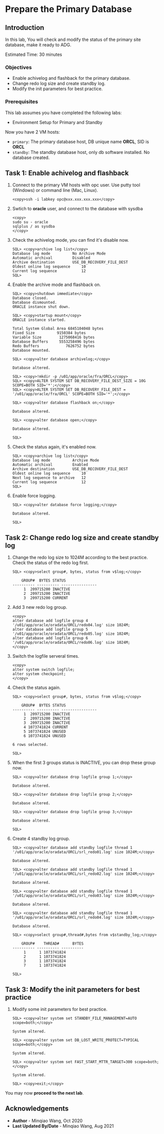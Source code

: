# Prepare the Primary Database

## Introduction
In this lab, You will check and modify the status of the primary site database, make it ready to ADG.

Estimated Time: 30 minutes

### Objectives
- Enable achivelog and flashback for the primary database.
- Change redo log size and create standby log.
- Modify the init parameters for best practice.

### Prerequisites
This lab assumes you have completed the following labs:

- Environment Setup for Primary and Standby

Now you have 2 VM hosts:

- `primary`: The primary database host, DB unique name **ORCL**, SID is **ORCL**
- `standby`: The standby database host, only db software installed. No database created.



## Task 1: Enable achivelog and flashback

1. Connect to the primary VM hosts with opc user. Use putty tool (Windows) or command line (Mac, Linux).

    ```
    <copy>ssh -i labkey opc@xxx.xxx.xxx.xxx</copy>
    ```

2. Swtich to **oracle** user, and connect to the database with sysdba

    ```
    <copy>
    sudo su - oracle
    sqlplus / as sysdba
    </copy>
    ```

   

3. Check the achivelog mode, you can find it's disable now.

    ```
    SQL> <copy>archive log list</copy>
    Database log mode	       No Archive Mode
    Automatic archival	       Disabled
    Archive destination	       USE_DB_RECOVERY_FILE_DEST
    Oldest online log sequence     10
    Current log sequence	       12
    SQL> 
    ```

2. Enable the archive mode and flashback on.

    ```
    SQL> <copy>shutdown immediate</copy>
    Database closed.
    Database dismounted.
    ORACLE instance shut down.
    
    SQL> <copy>startup mount</copy>
    ORACLE instance started.
    
    Total System Global Area 6845104048 bytes
    Fixed Size		    9150384 bytes
    Variable Size		 1275068416 bytes
    Database Buffers	 5553258496 bytes
    Redo Buffers		    7626752 bytes
    Database mounted.
    
    SQL> <copy>alter database archivelog;</copy>
    
    Database altered.
    
    SQL> <copy>!mkdir -p /u01/app/oracle/fra/ORCL</copy>
    SQL> <copy>ALTER SYSTEM SET DB_RECOVERY_FILE_DEST_SIZE = 10G SCOPE=BOTH SID='*';</copy>
    SQL> <copy>ALTER SYSTEM SET DB_RECOVERY_FILE_DEST = '/u01/app/oracle/fra/ORCL' SCOPE=BOTH SID='*';</copy>
    
    SQL> <copy>alter database flashback on;</copy>
    
    Database altered.
    
    SQL> <copy>alter database open;</copy>
    
    Database altered.
    
    SQL> 
    ```

3. Check the status again, it's enabled now.

    ```
    SQL> <copy>archive log list</copy>
    Database log mode	       Archive Mode
    Automatic archival	       Enabled
    Archive destination	       USE_DB_RECOVERY_FILE_DEST
    Oldest online log sequence     10
    Next log sequence to archive   12
    Current log sequence	       12
    SQL> 
    ```

4. Enable force logging.

    ```
    SQL> <copy>alter database force logging;</copy>
    
    Database altered.
    
    SQL>
    ```

## Task 2: Change redo log size and create standby log

1. Change the redo log size to 1024M according to the best practice. Check the status of the redo log first.

    ```
    SQL> <copy>select group#, bytes, status from v$log;</copy>
    
        GROUP#	BYTES STATUS
    ---------- ---------- ----------------
    	 1  209715200 INACTIVE
    	 2  209715200 INACTIVE
    	 3  209715200 CURRENT
    ```

2. Add 3 new redo log group.

    ```
    <copy>
    alter database add logfile group 4 '/u01/app/oracle/oradata/ORCL/redo04.log' size 1024M; 
    alter database add logfile group 5 '/u01/app/oracle/oradata/ORCL/redo05.log' size 1024M; 
    alter database add logfile group 6 '/u01/app/oracle/oradata/ORCL/redo06.log' size 1024M;
    </copy>
    ```

3. Switch the logfile serveral times.

    ```
    <copy>
    alter system switch logfile;
    alter system checkpoint;
    </copy>
    ```

4. Check the status again.

    ```
    SQL> <copy>select group#, bytes, status from v$log;</copy>
    
        GROUP#	BYTES STATUS
    ---------- ---------- ----------------
    	 1  209715200 INACTIVE
    	 2  209715200 INACTIVE
    	 3  209715200 INACTIVE
    	 4 1073741824 CURRENT
    	 5 1073741824 UNUSED
    	 6 1073741824 UNUSED
    
    6 rows selected.
    
    SQL> 
    ```

5. When the first 3 groups status is INACTIVE, you can drop these group now.

    ```
    SQL> <copy>alter database drop logfile group 1;</copy> 
    
    Database altered.
    
    SQL> <copy>alter database drop logfile group 2;</copy> 
    
    Database altered.
    
    SQL> <copy>alter database drop logfile group 3;</copy> 
    
    Database altered.
    
    SQL> 
    ```

6. Create 4 standby log group.

    ```
    SQL> <copy>alter database add standby logfile thread 1 '/u01/app/oracle/oradata/ORCL/srl_redo01.log' size 1024M;</copy>
    
    Database altered.
    
    SQL> <copy>alter database add standby logfile thread 1 '/u01/app/oracle/oradata/ORCL/srl_redo02.log' size 1024M;</copy>
    
    Database altered.
    
    SQL> <copy>alter database add standby logfile thread 1 '/u01/app/oracle/oradata/ORCL/srl_redo03.log' size 1024M;</copy>
    
    Database altered.
    
    SQL> <copy>alter database add standby logfile thread 1 '/u01/app/oracle/oradata/ORCL/srl_redo04.log' size 1024M;</copy>
    
    Database altered.
    
    SQL> <copy>select group#,thread#,bytes from v$standby_log;</copy>
    
        GROUP#    THREAD#	   BYTES
    ---------- ---------- ----------
    	 1	    1 1073741824
    	 2	    1 1073741824
    	 3	    1 1073741824
    	 7	    1 1073741824
    
    SQL> 
    ```



## Task 3: Modify the init parameters for best practice

1. Modify some init parameters for best practice.

    ```
    SQL> <copy>alter system set STANDBY_FILE_MANAGEMENT=AUTO scope=both;</copy>
    
    System altered.
    
    SQL> <copy>alter system set DB_LOST_WRITE_PROTECT=TYPICAL scope=both;</copy>
    
    System altered.
    
    SQL> <copy>alter system set FAST_START_MTTR_TARGET=300 scope=both;</copy>
    
    System altered.
    
    SQL> <copy>exit;</copy>
    ```



You may now **proceed to the next lab**.

## Acknowledgements
* **Author** - Minqiao Wang, Oct 2020 
* **Last Updated By/Date** - Minqiao Wang, Aug 2021

